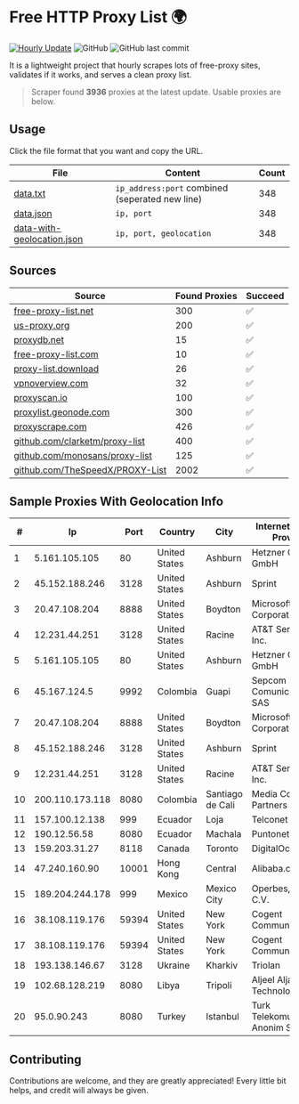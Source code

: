 
# Free HTTP Proxy List 🌍

[![Hourly Update](https://github.com/mertguvencli/http-proxy-list/actions/workflows/main.yml/badge.svg?branch=main)](https://github.com/mertguvencli/http-proxy-list/actions/workflows/main.yml)
![GitHub](https://img.shields.io/github/license/mertguvencli/http-proxy-list)
![GitHub last commit](https://img.shields.io/github/last-commit/mertguvencli/http-proxy-list)

It is a lightweight project that hourly scrapes lots of free-proxy sites, validates if it works, and serves a clean proxy list.


> Scraper found **3936** proxies at the latest update. Usable proxies are below.

## Usage

Click the file format that you want and copy the URL.


|File|Content|Count|
|----|-------|-----|
|[data.txt](https://raw.githubusercontent.com/mertguvencli/http-proxy-list/main/proxy-list/data.txt)|`ip_address:port` combined (seperated new line)|348|
|[data.json](https://raw.githubusercontent.com/mertguvencli/http-proxy-list/main/proxy-list/data.json)|`ip, port`|348|
|[data-with-geolocation.json](https://raw.githubusercontent.com/mertguvencli/http-proxy-list/main/proxy-list/data-with-geolocation.json)|`ip, port, geolocation`|348|

## Sources

|Source|Found Proxies|Succeed|
|------|-------------|-------|
|[free-proxy-list.net](https://free-proxy-list.net)|300|✅|
|[us-proxy.org](https://www.us-proxy.org)|200|✅|
|[proxydb.net](http://proxydb.net)|15|✅|
|[free-proxy-list.com](https://free-proxy-list.com/?page=&port=&type%5B%5D=http&type%5B%5D=https&up_time=0&search=Search)|10|✅|
|[proxy-list.download](https://www.proxy-list.download/HTTP)|26|✅|
|[vpnoverview.com](https://vpnoverview.com/privacy/anonymous-browsing/free-proxy-servers)|32|✅|
|[proxyscan.io](https://www.proxyscan.io)|100|✅|
|[proxylist.geonode.com](https://proxylist.geonode.com/api/proxy-list?limit=300&page=1&sort_by=lastChecked&sort_type=desc&protocols=http,https)|300|✅|
|[proxyscrape.com](https://api.proxyscrape.com/v2/?request=displayproxies&protocol=http&timeout=10000&country=all&ssl=all&anonymity=all)|426|✅|
|[github.com/clarketm/proxy-list](https://raw.githubusercontent.com/clarketm/proxy-list/master/proxy-list-raw.txt)|400|✅|
|[github.com/monosans/proxy-list](https://raw.githubusercontent.com/monosans/proxy-list/main/proxies/http.txt)|125|✅|
|[github.com/TheSpeedX/PROXY-List](https://raw.githubusercontent.com/TheSpeedX/PROXY-List/master/http.txt)|2002|✅|


## Sample Proxies With Geolocation Info

|#|Ip|Port|Country|City|Internet Service Provider|
|-|--|----|-------|----|-------------------------|
|1|5.161.105.105|80|United States|Ashburn|Hetzner Online GmbH|
|2|45.152.188.246|3128|United States|Ashburn|Sprint|
|3|20.47.108.204|8888|United States|Boydton|Microsoft Corporation|
|4|12.231.44.251|3128|United States|Racine|AT&T Services, Inc.|
|5|5.161.105.105|80|United States|Ashburn|Hetzner Online GmbH|
|6|45.167.124.5|9992|Colombia|Guapi|Sepcom Comunicaciones SAS|
|7|20.47.108.204|8888|United States|Boydton|Microsoft Corporation|
|8|45.152.188.246|3128|United States|Ashburn|Sprint|
|9|12.231.44.251|3128|United States|Racine|AT&T Services, Inc.|
|10|200.110.173.118|8080|Colombia|Santiago de Cali|Media Commerce Partners S.A|
|11|157.100.12.138|999|Ecuador|Loja|Telconet S.A|
|12|190.12.56.58|8080|Ecuador|Machala|Puntonet S.A.|
|13|159.203.31.27|8118|Canada|Toronto|DigitalOcean, LLC|
|14|47.240.160.90|10001|Hong Kong|Central|Alibaba.com LLC|
|15|189.204.244.178|999|Mexico|Mexico City|Operbes, S.A. de C.V.|
|16|38.108.119.176|59394|United States|New York|Cogent Communications|
|17|38.108.119.176|59394|United States|New York|Cogent Communications|
|18|193.138.146.67|3128|Ukraine|Kharkiv|Triolan|
|19|102.68.128.219|8080|Libya|Tripoli|Aljeel Aljadeed For Technology|
|20|95.0.90.243|8080|Turkey|Istanbul|Turk Telekomunikasyon Anonim Sirketi|



## Contributing

Contributions are welcome, and they are greatly appreciated! Every
little bit helps, and credit will always be given.

